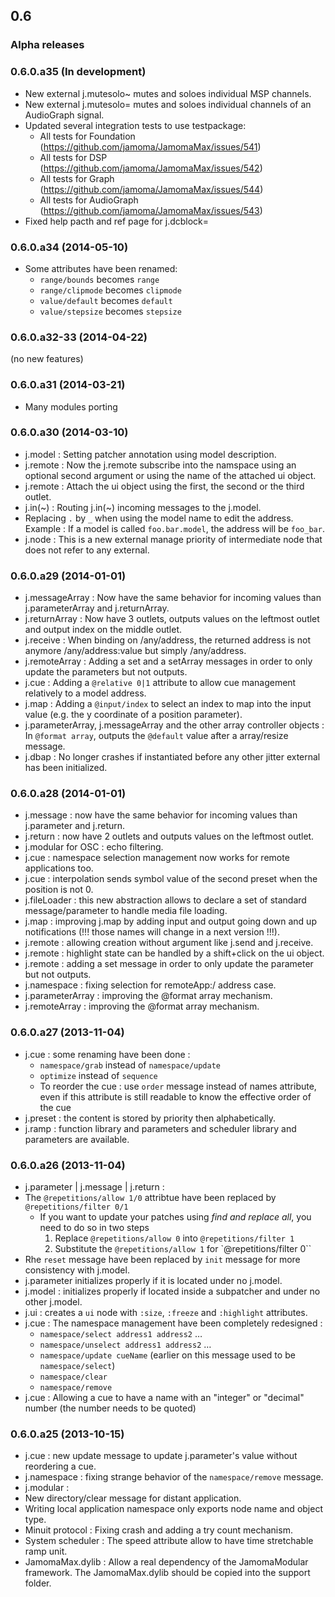## 0.6

### Alpha releases

### 0.6.0.a35 (In development)

- New external j.mutesolo~ mutes and soloes individual MSP channels.
- New external j.mutesolo= mutes and soloes individual channels of an AudioGraph signal.
- Updated several integration tests to use testpackage:
    - All tests for Foundation (https://github.com/jamoma/JamomaMax/issues/541)
    - All tests for DSP (https://github.com/jamoma/JamomaMax/issues/542)
    - All tests for Graph (https://github.com/jamoma/JamomaMax/issues/544)
    - All tests for AudioGraph (https://github.com/jamoma/JamomaMax/issues/543)
- Fixed help pacth and ref page for j.dcblock=


### 0.6.0.a34 (2014-05-10)

- Some attributes have been renamed:
    - `range/bounds` becomes `range`
    - `range/clipmode` becomes `clipmode`
    - `value/default` becomes `default`
    - `value/stepsize` becomes `stepsize`



### 0.6.0.a32-33 (2014-04-22)

(no new features)



### 0.6.0.a31 (2014-03-21)

- Many modules porting



### 0.6.0.a30 (2014-03-10)

- j.model : Setting patcher annotation using model description.
- j.remote : Now the j.remote subscribe into the namspace using an optional second argument or using the name of the attached ui object.
- j.remote : Attach the ui object using the first, the second or the third outlet.
- j.in(~) : Routing j.in(~) incoming messages to the j.model.
- Replacing `.` by `_` when using the model name to edit the address. Example : If a model is called `foo.bar.model`, the address will be `foo_bar`.
- j.node : This is a new external manage priority of intermediate node that does not refer to any external.



### 0.6.0.a29 (2014-01-01)

- j.messageArray : Now have the same behavior for incoming values than j.parameterArray and j.returnArray.
- j.returnArray : Now have 3 outlets, outputs values on the leftmost outlet and output index on the middle outlet.
- j.receive : When binding on /any/address, the returned address is not anymore /any/address:value but simply /any/address.
- j.remoteArray : Adding a set and a setArray messages in order to only update the parameters but not outputs.
- j.cue : Adding a `@relative 0|1` attribute to allow cue management relatively to a model address.
- j.map : Adding a `@input/index` to select an index to map into the input value (e.g. the y coordinate of a position parameter).
- j.parameterArray, j.messageArray and the other array controller objects : In `@format array`, outputs the `@default` value after a array/resize message.
- j.dbap : No longer crashes if instantiated before any other jitter external has been initialized.



### 0.6.0.a28 (2014-01-01)

- j.message : now have the same behavior for incoming values than j.parameter and j.return.
- j.return : now have 2 outlets and outputs values on the leftmost outlet.
- j.modular for OSC : echo filtering.
- j.cue : namespace selection management now works for remote applications too.
- j.cue : interpolation sends symbol value of the second preset when the position is not 0.
- j.fileLoader : this new abstraction allows to declare a set of standard message/parameter to handle media file loading.
- j.map : improving j.map by adding input and output going down and up notifications (!!! those names will change in a next version !!!).
- j.remote : allowing creation without argument like j.send and j.receive.
- j.remote : highlight state can be handled by a shift+click on the ui object.
- j.remote : adding a set message in order to only update the parameter but not outputs.
- j.namespace : fixing selection for remoteApp:/ address case.
- j.parameterArray : improving the @format array mechanism.
- j.remoteArray : improving the @format array mechanism.



### 0.6.0.a27 (2013-11-04)

- j.cue : some renaming have been done :
    - `namespace/grab` instead of `namespace/update`
    - `optimize` instead of `sequence`
    - To reorder the cue : use `order` message instead of names attribute, even if this attribute is still readable to know the effective order of the cue
- j.preset : the content is stored by priority then alphabetically.
- j.ramp : function library and parameters and scheduler library and parameters are available.



### 0.6.0.a26 (2013-11-04)

- j.parameter | j.message | j.return :
- The `@repetitions/allow 1/0` attribtue have been replaced by `@repetitions/filter 0/1`
    - If you want to update your patches using _find and replace all_, you need to do so in two steps
        1. Replace `@repetitions/allow 0` into ``@repetitions/filter 1``
        2. Substitute the `@repetitions/allow 1` for `@repetitions/filter 0``
- Rhe `reset` message have been replaced by `init` message for more consistency with j.model.
- j.parameter initializes properly if it is located under no j.model.
- j.model : initializes properly if located inside a subpatcher and under no other j.model.
- j.ui : creates a `ui` node with `:size`, `:freeze` and `:highlight` attributes.
- j.cue : The namespace management have been completely redesigned :
    - `namespace/select address1 address2` …
    - `namespace/unselect address1 address2` …
    - `namespace/update cueName` (earlier on this message used to be `namespace/select`)
    - `namespace/clear`
    - `namespace/remove`
- j.cue : Allowing a cue to have a name with an "integer" or "decimal" number (the number needs to be quoted)



### 0.6.0.a25 (2013-10-15)

- j.cue : new update message to update j.parameter's value without reordering a cue.
- j.namespace : fixing strange behavior of the `namespace/remove` message.
- j.modular :
- New directory/clear message for distant application.
- Writing local application namespace only exports node name and object type.
- Minuit protocol : Fixing crash and adding a try count mechanism.
- System scheduler : The speed attribute allow to have time stretchable ramp unit.
- JamomaMax.dylib : Allow a real dependency of the JamomaModular framework. The JamomaMax.dylib should be copied into the support folder.